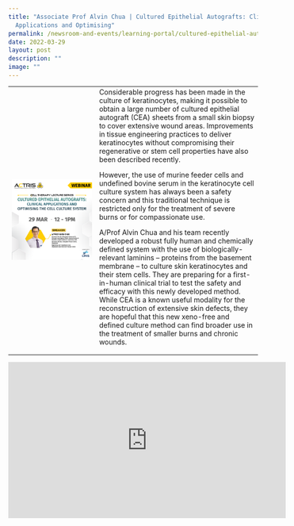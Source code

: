 ```yaml
---
title: "Associate Prof Alvin Chua | Cultured Epithelial Autografts: Clinical
  Applications and Optimising"
permalink: /newsroom-and-events/learning-portal/cultured-epithelial-autografts-clinical-applications/
date: 2022-03-29
layout: post
description: ""
image: ""
---
```

<table>
	<tbody>
		<tr>
			<td style="width:35%">
				<img src="/images/Learning%20Portal/2022/webinar_square-aprof-alvin-chua.png">
			</td>
			<td style="width:65%">
Considerable progress has been made in the culture of keratinocytes, making it possible to obtain a large number of cultured epithelial autograft (CEA) sheets from a small skin biopsy to cover extensive wound areas. Improvements in tissue engineering practices to deliver keratinocytes without compromising their regenerative or stem cell properties have also been described recently.

However, the use of murine feeder cells and undefined bovine serum in the keratinocyte cell culture system has always been a safety concern and this traditional technique is restricted only for the treatment of severe burns or for compassionate use.

A/Prof Alvin Chua and his team recently developed a robust fully human and chemically defined system with the use of biologically-relevant laminins – proteins from the basement membrane – to culture skin keratinocytes and their stem cells. They are preparing for a first-in-human clinical trial to test the safety and efficacy with this newly developed method. While CEA is a known useful modality for the reconstruction of extensive skin defects, they are hopeful that this new xeno-free and defined culture method can find broader use in the treatment of smaller burns and chronic wounds.
			</td>
		</tr>
	</tbody>
</table>

<iframe allowfullscreen="" allow="accelerometer; autoplay; clipboard-write; encrypted-media; gyroscope; picture-in-picture; web-share" frameborder="0" title="YouTube video player" src="https://www.youtube.com/embed/775McQGtEEE?si=FnLiLvyv4aLAktir" height="315" width="560"></iframe>
